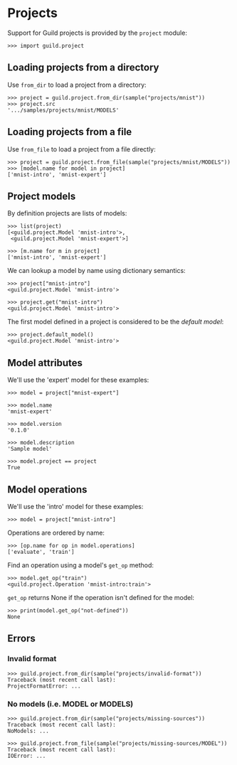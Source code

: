 # Projects

Support for Guild projects is provided by the `project` module:

    >>> import guild.project

## Loading projects from a directory

Use `from_dir` to load a project from a directory:

    >>> project = guild.project.from_dir(sample("projects/mnist"))
    >>> project.src
    '.../samples/projects/mnist/MODELS'

## Loading projects from a file

Use `from_file` to load a project from a file directly:

    >>> project = guild.project.from_file(sample("projects/mnist/MODELS"))
    >>> [model.name for model in project]
    ['mnist-intro', 'mnist-expert']

## Project models

By definition projects are lists of models:

    >>> list(project)
    [<guild.project.Model 'mnist-intro'>,
     <guild.project.Model 'mnist-expert'>]

    >>> [m.name for m in project]
    ['mnist-intro', 'mnist-expert']

We can lookup a model by name using dictionary semantics:

    >>> project["mnist-intro"]
    <guild.project.Model 'mnist-intro'>

    >>> project.get("mnist-intro")
    <guild.project.Model 'mnist-intro'>

The first model defined in a project is considered to be the *default
model*:

    >>> project.default_model()
    <guild.project.Model 'mnist-intro'>

## Model attributes

We'll use the 'expert' model for these examples:

    >>> model = project["mnist-expert"]

    >>> model.name
    'mnist-expert'

    >>> model.version
    '0.1.0'

    >>> model.description
    'Sample model'

    >>> model.project == project
    True

## Model operations

We'll use the 'intro' model for these examples:

    >>> model = project["mnist-intro"]

Operations are ordered by name:

    >>> [op.name for op in model.operations]
    ['evaluate', 'train']

Find an operation using a model's `get_op` method:

    >>> model.get_op("train")
    <guild.project.Operation 'mnist-intro:train'>

`get_op` returns None if the operation isn't defined for the model:

    >>> print(model.get_op("not-defined"))
    None

## Errors

### Invalid format

    >>> guild.project.from_dir(sample("projects/invalid-format"))
    Traceback (most recent call last):
    ProjectFormatError: ...

### No models (i.e. MODEL or MODELS)

    >>> guild.project.from_dir(sample("projects/missing-sources"))
    Traceback (most recent call last):
    NoModels: ...

    >>> guild.project.from_file(sample("projects/missing-sources/MODEL"))
    Traceback (most recent call last):
    IOError: ...
